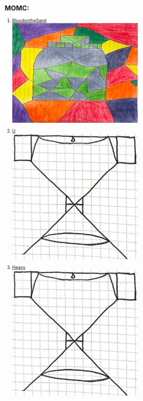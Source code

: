 MOMC:
------ 

1. [BloodontheSand][BloodontheSand]  
[<img src="images/Bottle.png" width="400" alt="snake game">][BloodontheSand]

2. [U][U]  
[<img src="images/U.png" width="400" alt="battle Arena game">][U]

2. [Heavy][Heavy]  
[<img src="images/U.png" width="400" alt="battle Arena game">][Heavy]

[BloodontheSand]: https://ameverythingand.github.io/Blood-on-the-Sand/
[U]: https://ameverythingand.github.io/U/
[Heavy]: https://ameverythingand.github.io/Heavy/
